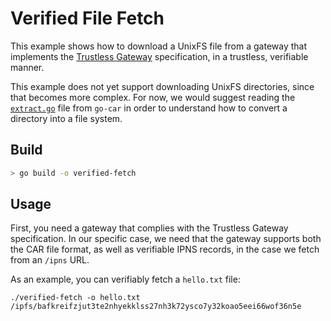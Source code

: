 # Verified File Fetch

This example shows how to download a UnixFS file from a gateway that implements
the [Trustless Gateway](https://specs.ipfs.tech/http-gateways/trustless-gateway/)
specification, in a trustless, verifiable manner.

This example does not yet support downloading UnixFS directories, since that becomes
more complex. For now, we would suggest reading the [`extract.go`](https://github.com/ipld/go-car/blob/master/cmd/car/extract.go)
file from `go-car` in order to understand how to convert a directory into a file system.

## Build

```bash
> go build -o verified-fetch
```

## Usage

First, you need a gateway that complies with the Trustless Gateway specification.
In our specific case, we need that the gateway supports both the CAR file format,
as well as verifiable IPNS records, in the case we fetch from an `/ipns` URL.

As an example, you can verifiably fetch a `hello.txt` file:

```
./verified-fetch -o hello.txt /ipfs/bafkreifzjut3te2nhyekklss27nh3k72ysco7y32koao5eei66wof36n5e
```
